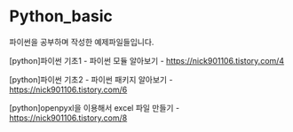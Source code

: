 # Python_basic

파이썬을 공부하며 작성한 예제파일들입니다.

[python]파이썬 기초1 - 파이썬 모듈 알아보기 - https://nick901106.tistory.com/4

[python]파이썬 기초2 - 파이썬 패키지 알아보기 - https://nick901106.tistory.com/6

[python]openpyxl을 이용해서 excel 파일 만들기 - https://nick901106.tistory.com/8
